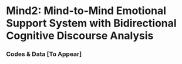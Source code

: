 # Mind2: Mind-to-Mind Emotional Support System with Bidirectional Cognitive Discourse Analysis
### Codes & Data [To Appear]
